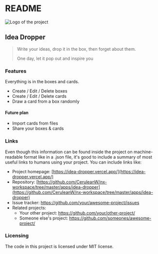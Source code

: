 # README

![Logo of the project](https://i.imgur.com/f5JWIUR.png)

## Idea Dropper

> Write your ideas, drop it in the box, then forget about them.
>
> One day, let it pop out and inspire you



### Features

Everything is in the boxes and cards.

* Create / Edit / Delete boxes
* Create / Edit / Delete cards
* Draw a card from a box randomly

#### Future plan

* Import cards from files
* Share your boxes & cards

### Links

Even though this information can be found inside the project on machine-readable format like in a .json file, it's good to include a summary of most useful links to humans using your project. You can include links like:

* Project homepage: [https://idea-dropper.vercel.app/](https://idea-dropper.vercel.app/)
* Repository: [https://github.com/CeruleanW/nx-workspace/tree/master/apps/idea-dropper](https://github.com/CeruleanW/nx-workspace/tree/master/apps/idea-dropper)
* Issue tracker: https://github.com/your/awesome-project/issues
* Related projects:
  * Your other project: https://github.com/your/other-project/
  * Someone else's project: https://github.com/someones/awesome-project/

### Licensing

The code in this project is licensed under MIT license.
